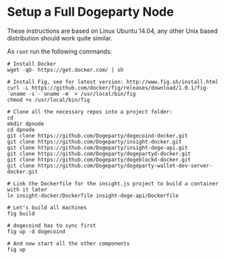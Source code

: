 # Setup a Full Dogeparty Node

These instructions are based on Linux Ubuntu 14.04, any other Unix based distribution should work quite similar.

As `root` run the following commands:


```
# Install Docker
wget -qO- https://get.docker.com/ | sh

# Install Fig, see for latest version: http://www.fig.sh/install.html
curl -L https://github.com/docker/fig/releases/download/1.0.1/fig-`uname -s`-`uname -m` > /usr/local/bin/fig
chmod +x /usr/local/bin/fig

# Clone all the necessary repos into a project folder:
cd
mkdir dpnode
cd dpnode
git clone https://github.com/Dogeparty/dogecoind-docker.git
git clone https://github.com/Dogeparty/insight-docker.git
git clone https://github.com/Dogeparty/insight-doge-api.git
git clone https://github.com/Dogeparty/dogepartyd-docker.git
git clone https://github.com/Dogeparty/dogeblockd-docker.git
git clone https://github.com/Dogeparty/dogeparty-wallet-dev-server-docker.git

# Link the Dockerfile for the insight.js project to build a container with it later
ln insight-docker/Dockerfile insight-doge-api/Dockerfile

# Let's build all machines
fig build

# dogecoind has to sync first
fig up -d dogecoind

# And now start all the other components
fig up
```

